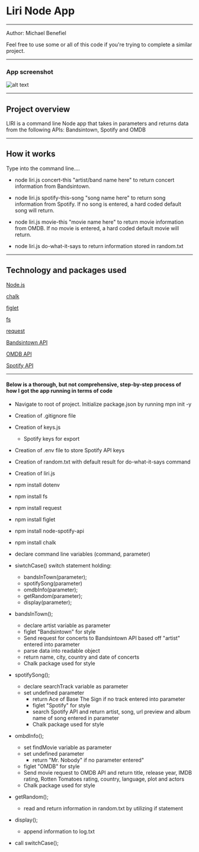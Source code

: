 <h1>Liri Node App</h1>


<hr>

Author: Michael Benefiel

Feel free to use some or all of this code if you're trying to complete a similar project.
<hr>

<h3> App screenshot </h3>

![alt text](https://github.com/mjbenefiel/liri-node-app/blob/master/gif/liriappdemo.gif "Liri Node App")

<hr>

<h2> Project overview</h2>
LIRI is a command line Node app that takes in parameters and returns data from the following APIs: Bandsintown, Spotify and OMDB
<hr>

<h2> How it works </h2>
Type into the command line....

- node liri.js concert-this "artist/band name here" to return concert information from Bandsintown. 

- node liri.js spotify-this-song "song name here" to return song information from Spotify. If no song is entered, a hard coded default song will return.
  
- node liri.js movie-this "movie name here" to return movie information from OMDB. If no movie is entered, a hard coded default movie will return.
  
- node liri.js do-what-it-says to return information stored in random.txt

<hr>

<h2>Technology and packages used</h2>

[Node.js](https://nodejs.org/en/)

[chalk](https://www.npmjs.com/package/chalk)

[figlet](https://www.npmjs.com/package/figlet)

[fs](https://www.npmjs.com/package/fs)

[request](https://www.npmjs.com/package/request)

[Bandsintown API](http://www.artists.bandsintown.com/bandsintown-api)

[OMDB API](http://www.omdbapi.com/)

[Spotify API](https://developer.spotify.com/documentation/web-api/)

<hr></hr>

<h4>Below is a thorough, but not comprehensive, step-by-step process of how I got the app running in terms of code</h4>

- Navigate to root of project. Initialize package.json by running mpn init -y

- Creation of .gitignore file

- Creation of keys.js
  - Spotify keys for export

- Creation of .env file to store Spotify API keys

- Creation of random.txt with default result for do-what-it-says command

- Creation of liri.js 

- npm install dotenv

- npm install fs

- npm install request

- npm install figlet

- npm install node-spotify-api

- npm install chalk 

- declare command line variables (command, parameter)

- siwtchCase() switch statement holding:
  - bandsInTown(parameter);
  - spotifySong(parameter)
  - omdbInfo(parameter);
  - getRandom(parameter);
  - display(parameter);

- bandsInTown();
  - declare artist variable as parameter
  - figlet "Bandsintown" for style
  - Send request for concerts to Bandsintown API based off "artist" entered into parameter
  - parse data into readable object
  - return name, city, country and date of concerts
  - Chalk package used for style

- spotifySong();
  - declare searchTrack variable as parameter
  - set undefined parameter
      - return Ace of Base The Sign if no track entered into parameter
    - figlet "Spotify" for style
    - search Spotify API and return artist, song, url preview and album name of song entered in parameter
    - Chalk package used for style

- ombdInfo();
  - set findMovie variable as parameter
  - set undefined parameter
    - return "Mr. Nobody" if no parameter entered"
  - figlet "OMDB" for style
  - Send movie request to OMDB API and return title, release year, IMDB rating, Rotten Tomatoes rating, country, language, plot and actors
  - Chalk package used for style

- getRandom();
  - read and return information in random.txt by utilizing if statement

- display();
  - append information to log.txt

- call switchCase();


